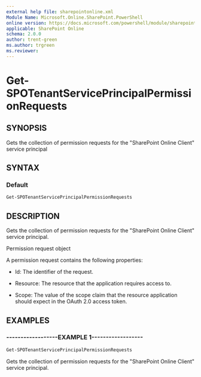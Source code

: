```yaml
---
external help file: sharepointonline.xml
Module Name: Microsoft.Online.SharePoint.PowerShell
online version: https://docs.microsoft.com/powershell/module/sharepoint-online/get-spotenantserviceprincipalpermissionrequests
applicable: SharePoint Online
schema: 2.0.0
author: trent-green
ms.author: trgreen
ms.reviewer:
---
```


# Get-SPOTenantServicePrincipalPermissionRequests

## SYNOPSIS

Gets the collection of permission requests for the "SharePoint Online Client" service principal

## SYNTAX

### Default

```powershell
Get-SPOTenantServicePrincipalPermissionRequests
```

## DESCRIPTION
Gets the collection of permission requests for the "SharePoint Online Client" service principal.

Permission request object

A permission request contains the following properties:

- Id: The identifier of the request.

- Resource: The resource that the application requires access to.

- Scope: The value of the scope claim that the resource application should expect in the OAuth 2.0 access token.

## EXAMPLES

### ------------------EXAMPLE 1------------------
```powershell
Get-SPOTenantServicePrincipalPermissionRequests
```

Gets the collection of permission requests for the "SharePoint Online Client" service principal.

